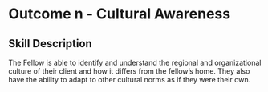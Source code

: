 # Outcome n - Cultural Awareness


## Skill Description

The Fellow is able to identify and understand the regional and organizational culture of their client and how it differs from the fellow’s home. They also have the ability to adapt to other cultural norms as if they were their own. 
